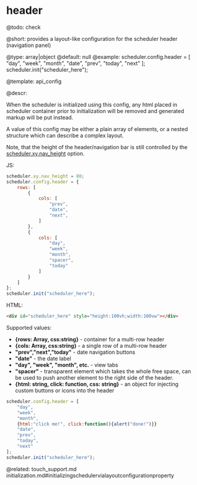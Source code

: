 header
=============

@todo:
	check


@short: provides a layout-like configuration for the scheduler header (navigation panel)
	

@type: array|object
@default: null
@example:
scheduler.config.header = [
	"day",
	"week",
	"month",
	"date",
	"prev",
	"today",
	"next"
];
scheduler.init("scheduler_here");

@template:	api_config

@descr:

When the scheduler is initialized using this config, any html placed in scheduler container prior to initialization will be removed and generated markup will be put instead.

A value of this config may be either a plain array of elements, or a nested structure which can describe a complex layout.

Note, that the height of the header/navigation bar is still controlled by the [scheduler.xy.nav_height](api/scheduler_xy_other.md#day) option.

JS:
~~~js
scheduler.xy.nav_height = 80;
scheduler.config.header = {
	rows: [
		{ 
			cols: [
				"prev",
				"date",
				"next",
			]
		},
		{ 
			cols: [
				"day",
				"week",
				"month",
				"spacer",
				"today"
			]
		}
	]
};
scheduler.init("scheduler_here");
~~~

HTML:
~~~html
<div id="scheduler_here" style="height:100vh;width:100vw"></div>
~~~


Supported values:

 - **{rows: Array, css:string}** - container for a multi-row header
 - **{cols: Array, css:string}** - a single row of a multi-row header
 - **"prev","next","today"** - date navigation buttons
 - **"date"** - the date label
 - **"day", "week", "month", etc.** - view tabs
 - **"spacer"** - transparent element which takes the whole free space, can be used to push another element to the right side of the header.
 - **{html: string, click: function, css: string}** - an object for injecting custom buttons or icons into the header

~~~js
scheduler.config.header = [
	"day",
	"week",
	"month",
	{html:"click me!", click:function(){alert("done!")}}
	"date",
	"prev",
	"today",
	"next"
];
scheduler.init("scheduler_here");
~~~

@related: 
touch_support.md
initialization.md#initializingschedulervialayoutconfigurationproperty